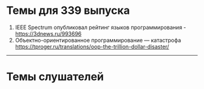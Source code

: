 # Темы для 339 выпуска
1. IEEE Spectrum опубликовал рейтинг языков программирования - https://3dnews.ru/993696
1. Объектно-ориентированное программирование — катастрофа https://tproger.ru/translations/oop-the-trillion-dollar-disaster/

---

# Темы слушателей
